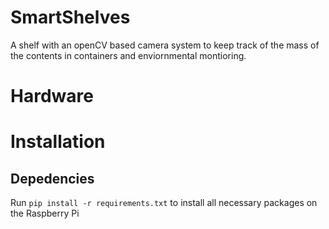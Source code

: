 # SmartShelves

A shelf with an openCV based camera system to keep track of the mass of the contents in containers and enviornmental montioring. 

# Hardware

# Installation

## Depedencies
Run ```pip install -r requirements.txt``` to install all necessary packages on the Raspberry Pi

